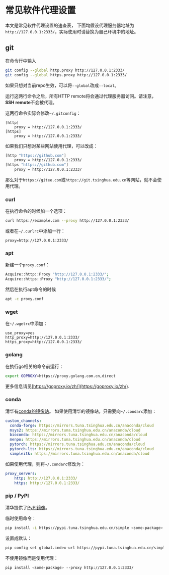 # 常见软件代理设置

本文是常见软件代理设置的速查表，
下面均假设代理服务器地址为 `http://127.0.0.1:2333/`，实际使用时请替换为自己环境中的地址。

## git

在命令行中输入

```bash
git config --global http.proxy http://127.0.0.1:2333/
git config --global https.proxy http://127.0.0.1:2333/
```

如果只想对当前repo生效，可以将`--global`改成`--local`。

运行这两行命令之后，所有HTTP remote将会通过代理服务器访问。请注意，**SSH remote**不会被代理。

这两行命令实际会修改`~/.gitconfig`：

```gitconfig
[http]
    proxy = http://127.0.0.1:2333/
[https]
    proxy = http://127.0.0.1:2333/
```

如果我们只想对某些网站使用代理，可以改成：

```bash
[http "https://github.com"]
    proxy = http://127.0.0.1:2333/
[https "https://github.com"]
    proxy = http://127.0.0.1:2333/
```

那么对于`https://gitee.com`或`https://git.tsinghua.edu.cn`等网站，就不会使用代理。

### curl

在执行命令的时候加一个选项：

```bash
curl https://example.com --proxy http://127.0.0.1:2333/
```

或者在`~/.curlrc`中添加一行：

```curlrc
proxy=http://127.0.0.1:2333/
```

### apt

新建一个`proxy.conf`：

```bash
Acquire::http::Proxy "http://127.0.0.1:2333/";
Acquire::https::Proxy "http://127.0.0.1:2333/";
```

然后在执行apt命令的时候

```bash
apt -c proxy.conf
```

### wget

在`~/.wgetrc`中添加：

```wgetrc
use_proxy=yes
http_proxy=http://127.0.0.1:2333/
https_proxy=http://127.0.0.1:2333/
```

### golang

在执行go相关的命令前运行：

```bash
export GOPROXY=https://proxy.golang.com.cn,direct
```

更多信息请见[https://goproxy.io/zh/](https://goproxy.io/zh/).

### conda

清华有[conda的镜像站](https://mirrors.tuna.tsinghua.edu.cn/help/anaconda/)。
如果使用清华的镜像站，只需要向`~/.condarc`添加：
```yaml
custom_channels:
  conda-forge: https://mirrors.tuna.tsinghua.edu.cn/anaconda/cloud
  msys2: https://mirrors.tuna.tsinghua.edu.cn/anaconda/cloud
  bioconda: https://mirrors.tuna.tsinghua.edu.cn/anaconda/cloud
  menpo: https://mirrors.tuna.tsinghua.edu.cn/anaconda/cloud
  pytorch: https://mirrors.tuna.tsinghua.edu.cn/anaconda/cloud
  pytorch-lts: https://mirrors.tuna.tsinghua.edu.cn/anaconda/cloud
  simpleitk: https://mirrors.tuna.tsinghua.edu.cn/anaconda/cloud
```

如果使用代理，则将`~/.condarc`修改为：

```yaml
proxy_servers:
    http: http://127.0.0.1:2333/
    https: http://127.0.0.1:2333/
```

### pip / PyPI

清华提供了[PyPI镜像](https://mirrors.tuna.tsinghua.edu.cn/help/pypi/)。

临时使用命令：

```bash
pip install -i https://pypi.tuna.tsinghua.edu.cn/simple <some-package>
```

设置成默认：

```bash
pip config set global.index-url https://pypi.tuna.tsinghua.edu.cn/simple
```

不使用镜像而是使用代理：

```bash
pip install <some-package> --proxy http://127.0.0.1:2333/
```
